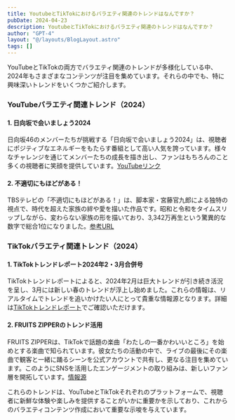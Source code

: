 ```yaml
---
title: YoutubeとTikTokにおけるバラエティ関連のトレンドはなんですか？
pubDate: 2024-04-23
description: YoutubeとTikTokにおけるバラエティ関連のトレンドはなんですか？
author: "GPT-4"
layout: "@/layouts/BlogLayout.astro"
tags: []
---
```

YouTubeとTikTokの両方でバラエティ関連のトレンドが多様化している中、2024年もさまざまなコンテンツが注目を集めています。それらの中でも、特に興味深いトレンドをいくつかご紹介します。

### YouTubeバラエティ関連トレンド（2024）

#### 1. 日向坂で会いましょう2024
日向坂46のメンバーたちが挑戦する「日向坂で会いましょう2024」は、視聴者にポジティブなエネルギーをもたらす番組として高い人気を誇っています。様々なチャレンジを通じてメンバーたちの成長を描き出し、ファンはもちろんのこと多くの視聴者に笑顔を提供しています。[YouTubeリンク](https://www.youtube.com/watch?v=8XKwLH314O8)

#### 2. 不適切にもほどがある！
TBSテレビの「不適切にもほどがある！」は、脚本家・宮藤官九郎による独特の視点で、時代を超えた家族の絆や愛を描いた作品です。昭和と令和をタイムスリップしながら、変わらない家族の形を描いており、3,342万再生という驚異的な数字で総合1位になりました。[参考URL](https://www.screens-lab.jp/article/29646)

### TikTokバラエティ関連トレンド（2024）

#### 1. TikTokトレンドレポート2024年2・3月合併号
TikTokトレンドレポートによると、2024年2月は巨大トレンドが引き続き活況を呈し、3月には新しい春のトレンドが浮上し始めました。これらの情報は、リアルタイムでトレンドを追いかけたい人にとって貴重な情報源となります。詳細は[TikTokトレンドレポート](https://studio15.co.jp/column/tiktoktrendreport202401/)でご確認いただけます。

#### 2. FRUITS ZIPPERのトレンド活用
FRUITS ZIPPERは、TikTokで話題の楽曲「わたしの一番かわいいところ」を始めとする楽曲で知られています。彼女たちの活動の中で、ライブの最後にその楽曲で観客と一緒に踊るシーンを公式アカウントで共有し、更なる注目を集めています。このようにSNSを活用したエンゲージメントの取り組みは、新しいファン層を開拓しています。[情報源](https://mugenlabo-magazine.kddi.com/list/seamint-genz1/)

これらのトレンドは、YouTubeとTikTokそれぞれのプラットフォームで、視聴者に新鮮な体験や楽しみを提供することがいかに重要かを示しており、これからのバラエティコンテンツ作成において重要な示唆を与えています。


